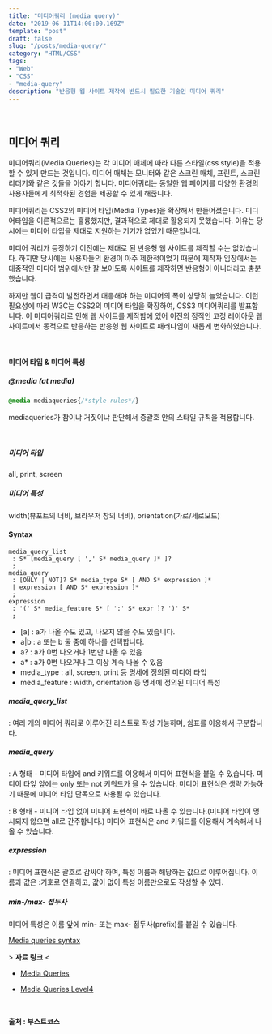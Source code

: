 ```yaml
---
title: "미디어쿼리 (media query)"
date: "2019-06-11T14:00:00.169Z"
template: "post"
draft: false
slug: "/posts/media-query/"
category: "HTML/CSS"
tags:
- "Web"
- "CSS"
- "media-query"
description: "반응형 웹 사이트 제작에 반드시 필요한 기술인 미디어 쿼리"
---
```


<br>

## 미디어 쿼리

미디어쿼리(Media Queries)는 각 미디어 매체에 따라 다른 스타일(css style)을 적용할 수 있게 만드는 것입니다.
미디어 매체는 모니터와 같은 스크린 매체, 프린트, 스크린 리더기와 같은 것들을 이야기 합니다.
미디어쿼리는 동일한 웹 페이지를 다양한 환경의 사용자들에게 최적화된 경험을 제공할 수 있게 해줍니다.

미디어쿼리는 CSS2의 미디어 타입(Media Types)을 확장해서 만들어졌습니다.
미디어타입을 이론적으로는 훌륭했지만, 결과적으로 제대로 활용되지 못했습니다. 이유는 당시에는 미디어 타입을 제대로 지원하는 기기가 없었기 때문입니다.

미디어 쿼리가 등장하기 이전에는 제대로 된 반응형 웹 사이트를 제작할 수는 없었습니다. 하지만 당시에는 사용자들의 환경이 아주 제한적이었기 때문에 제작자 입장에서는 대중적인 미디어 범위에서만 잘 보이도록 사이트를 제작하면 반응형이 아니더라고 충분했습니다.

하지만 웹이 급격이 발전하면서 대응해야 하는 미디어의 폭이 상당히 늘었습니다. 이런 필요성에 따라 W3C는 CSS2의 미디어 타입을 확장하여, CSS3 미디어쿼리를 발표합니다. 이 미디어쿼리로 인해 웹 사이트를 제작함에 있어 이전의 정적인 고정 레이아웃 웹 사이트에서 동적으로 반응하는 반응형 웹 사이트로 패러다임이 새롭게 변화하였습니다.

<br>

#### 미디어 타입 & 미디어 특성

##### \@media (at media)

``` CSS
@media mediaqueries{/*style rules*/}
```

mediaqueries가 참이냐 거짓이냐 판단해서 중괄호 안의 스타일 규칙을 적용합니다.

<br>

##### 미디어 타입

all, print, screen

##### 미디어 특성

width(뷰포트의 너비, 브라우저 창의 너비), orientation(가로/세로모드)

#### Syntax

```
media_query_list
 : S* [media_query [ ',' S* media_query ]* ]?
 ;
media_query
 : [ONLY | NOT]? S* media_type S* [ AND S* expression ]*
 | expression [ AND S* expression ]*
 ;
expression
 : '(' S* media_feature S* [ ':' S* expr ]? ')' S*
 ;
```

- [a] : a가 나올 수도 있고, 나오지 않을 수도 있습니다.
- a|b : a 또는 b 둘 중에 하나를 선택합니다.
- a? : a가 0번 나오거나 1번만 나올 수 있음
- a* : a가 0번 나오거나 그 이상 계속 나올 수 있음
- media_type : all, screen, print 등 명세에 정의된 미디어 타입
- media_feature : width, orientation 등 명세에 정의된 미디어 특성

##### media_query_list

: 여러 개의 미디어 쿼리로 이루어진 리스트로 작성 가능하며, 쉼표를 이용해서 구분합니다.

##### media_query
: A 형태 - 미디어 타입에 and 키워드를 이용해서 미디어 표현식을 붙일 수 있습니다.
미디어 타잎 앞에는 only 또는 not 키워드가 올 수 있습니다.
미디어 표현식은 생략 가능하기 때문에 미디어 타입 단독으로 사용될 수 있습니다.

: B 형태 - 미디어 타입 없이 미디어 표현식이 바로 나올 수 있습니다.(미디어 타입이 명시되지 않으면 all로 간주합니다.)
미디어 표현식은 and 키워드를 이용해서 계속해서 나올 수 있습니다.

##### expression

: 미디어 표현식은 괄호로 감싸야 하며, 특성 이름과 해당하는 값으로 이루어집니다. 이름과 값은 :기호로 연결하고, 값이 없이 특성 이름만으로도 작성할 수 있다.

##### min-/max- 접두사

미디어 특성은 이름 앞에 min- 또는 max- 접두사(prefix)를 붙일 수 있습니다.

[Media queries syntax](https://www.w3.org/TR/css3-mediaqueries/#syntax)

\> **자료 링크** <

- [Media Queries](https://www.w3.org/TR/css3-mediaqueries/#media1)

- [Media Queries Level4](https://www.w3.org/TR/mediaqueries-4/#media-types)

<br>

**출처 : 부스트코스**
